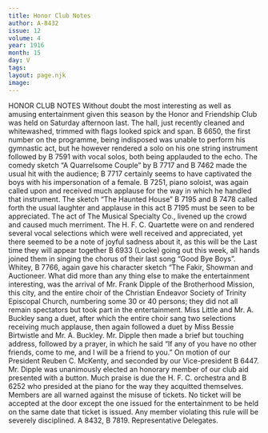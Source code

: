```yaml
---
title: Honor Club Notes
author: A-8432 
issue: 12
volume: 4
year: 1916
month: 15
day: V
tags:
layout: page.njk
image:
---
```

HONOR CLUB NOTES       Without doubt the most interesting as well as amusing entertainment given this season by the Honor and Friendship Club was held on Saturday afternoon last. The hall, just recently cleaned and whitewashed, trimmed with flags looked spick and span. B 6650, the first number on the programme, being indisposed was unable to perform his gymnastic act, but he however rendered a solo on his one string instrument followed by B 7591 with vocal solos, both being applauded to the echo. The comedy sketch “A Quarrelsome Couple” by B 7717 and B 7462 made the usual hit with the audience; B 7717 certainly seems to have captivated the boys with his impersonation of a female. B 7251, piano soloist, was again called upon and received much applause for the way in which he handled that instrument. The sketch “The Haunted House” B 7195 and B 7478 called forth the usual laughter and applause in this act B 7195 must be seen to be appreciated. The act of The Musical Specialty Co., livened up the crowd and caused much merriment. The H. F. C. Quartette were on and rendered several vocal selections which were well received and appreciated, yet there seemed to be a note of joyful sadness about it, as this will be the Last time they will appear together B 6933 (Locke) going out this week, all hands joined them in singing the chorus of their last song “Good Bye Boys”. Whitey, B 7766, again gave his character sketch “The Fakir, Showman and Auctioneer. What did more than any thing else to make the entertainment interesting, was the arrival of Mr. Frank Dipple of the Brotherhood Mission, this city, and the entire choir of the Christian Endeavor Society of Trinity Episcopal Church, numbering some 30 or 40 persons; they did not all remain spectators but took part in the entertainment. Miss Little and Mr. A. Buckley sang a duet, after which the entire choir sang two selections receiving much applause, then again followed a duet by Miss Bessie Birtwistle and Mr. A. Buckley. Mr. Dipple then made a brief but touching address, followed by a prayer, in which he said “If any of you have no other friends, come to me, and I will be a friend to you.” On motion of our President Reuben C. McKenty, and seconded by our Vice-president B 6447. Mr. Dipple was unanimously elected an honorary member of our club aid presented with a button. Much praise is due the H. F. C. orchestra and B 6252 who presided at the piano for the way they acquitted themselves.       Members are all warned against the misuse of tickets. No ticket will be accepted at the door except the one issued for the entertainment to be held on the same date that ticket is issued. Any member violating this rule will be severely disciplined.    A 8432, B 7819.    Representative Delegates.


